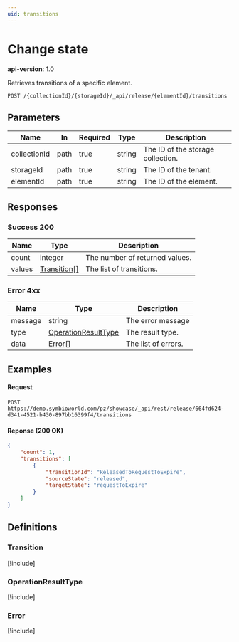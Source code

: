 ```yaml
---
uid: transitions
---
```

# Change state

**api-version**: 1.0

Retrieves transitions of a specific element.

```
POST /{collectionId}/{storageId}/_api/release/{elementId}/transitions
```

## Parameters

| Name | In | Required | Type | Description |
|---|---|---|---|---|
| collectionId | path | true | string | The ID of the storage collection. |
| storageId | path | true | string | The ID of the tenant. |
| elementId | path | true | string | The ID of the element. |

## Responses

### Success 200

| Name | Type | Description |
|---|---|---|
| count | integer | The number of returned values. |
| values | [Transition[]](#transition) | The list of transitions. |

### Error 4xx

| Name | Type | Description |
|---|---|---|
| message | string | The error message |
| type | [OperationResultType](#operationresulttype) | The result type. |
| data | [Error[]](#error) | The list of errors. |

## Examples

#### Request
```
POST https://demo.symbioworld.com/pz/showcase/_api/rest/release/664fd624-d341-4521-b430-897bb16399f4/transitions
```

#### Reponse (200 OK)
```json
{
    "count": 1,
    "transitions": [
        {
            "transitionId": "ReleasedToRequestToExpire",
            "sourceState": "released",
            "targetState": "requestToExpire"
        }
    ]
}
```

## Definitions

### Transition
[!include[](models\transition.md)]

### OperationResultType 
[!include[](models\operationresulttype.md)]

### Error
[!include[](models\error.md)]
